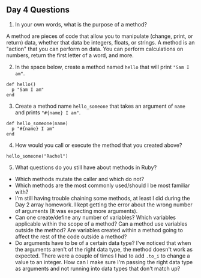 ## Day 4 Questions

1. In your own words, what is the purpose of a method?

A method are pieces of code that allow you to manipulate (change, print, or return) data, whether that data be integers, floats, or strings. A method is an "action" that you can perform on data. You can perform calculations on numbers, return the first letter of a word, and more.

2. In the space below, create a method named `hello` that will print `"Sam I am"`.

```
def hello()
  p "Sam I am"
end
```

3. Create a method name `hello_someone` that takes an argument of `name` and prints `"#{name} I am"`.
```
def hello_someone(name)
  p "#{name} I am"
end
```

4. How would you call or execute the method that you created above?
```
hello_someone("Rachel")
```

5. What questions do you still have about methods in Ruby?
- Which methods mutate the caller and which do not?
- Which methods are the most commonly used/should I be most familiar with?
- I'm still having trouble chaining some methods, at least I did during the Day 2 array homework. I kept getting the error about the wrong number of arguments (It was expecting more arguments).
- Can one create/define any number of variables? Which variables applicable within the scope of a method? Can a method use variables outside the method? Are variables created within a method going to affect the rest of the code outside a method?
- Do arguments have to be of a certain data type? I've noticed that when the arguments aren't of the right data type, the method doesn't work as expected. There were a couple of times I had to add `.to_i` to change a value to an integer. How can I make sure I'm passing the right data type as arguments and not running into data types that don't match up?

